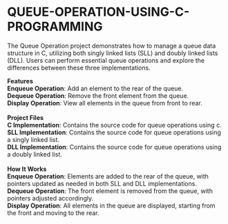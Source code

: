 # QUEUE-OPERATION-USING-C-PROGRAMMING
The Queue Operation project demonstrates how to manage a queue data structure in C, utilizing both singly linked lists (SLL) and doubly linked lists (DLL). Users can perform essential queue operations and explore the differences between these three implementations.

**Features**<br>
**Enqueue Operation**: Add an element to the rear of the queue.<br>
**Dequeue Operation**: Remove the front element from the queue.<br>
**Display Operation**: View all elements in the queue from front to rear.<br>
<br>**Project Files**<br>
**C Implementation**: Contains the source code for queue operations using c.<br>
**SLL Implementation**: Contains the source code for queue operations using a singly linked list.<br>
**DLL Implementation**: Contains the source code for queue operations using a doubly linked list.<br>
<br>**How It Works**<br>
**Enqueue Operation**: Elements are added to the rear of the queue, with pointers updated as needed in both SLL and DLL implementations.<br>
**Dequeue Operation**: The front element is removed from the queue, with pointers adjusted accordingly.<br>
**Display Operation**: All elements in the queue are displayed, starting from the front and moving to the rear.<br>
